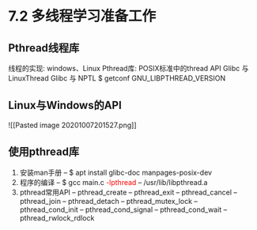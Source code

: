 # 7.2 多线程学习准备工作
## Pthread线程库
线程的实现: windows、Linux
Pthread库: POSIX标准中的thread API
Glibc 与 LinuxThread
Glibc 与 NPTL
$ getconf GNU_LIBPTHREAD_VERSION

## Linux与Windows的API
![[Pasted image 20201007201527.png]]

## 使用pthread库
1. 安装man手册
– $ apt install glibc-doc manpages-posix-dev
2. 程序的编译
– $ gcc main.c <font color=red>-lpthread</font>
– /usr/lib/libpthread.a
3. pthread常用API
– pthread_create
– pthread_exit
– pthread_cancel
– pthread_join
– pthread_detach
– pthread_mutex_lock
– pthread_cond_init
– pthread_cond_signal
– pthread_cond_wait
– pthread_rwlock_rdlock

